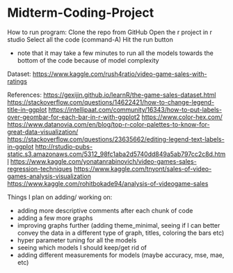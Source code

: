 # Midterm-Coding-Project

How to run program: 
Clone the repo from GitHub
Open the r project in r studio 
Select all the code (command-A)
Hit the run button 
* note that it may take a few minutes to run all the models towards the bottom of the code because of model complexity


Dataset: https://www.kaggle.com/rush4ratio/video-game-sales-with-ratings


References:
https://gexijin.github.io/learnR/the-game-sales-dataset.html
https://stackoverflow.com/questions/14622421/how-to-change-legend-title-in-ggplot
https://intellipaat.com/community/16343/how-to-put-labels-over-geombar-for-each-bar-in-r-with-ggplot2
https://www.color-hex.com/
https://www.datanovia.com/en/blog/top-r-color-palettes-to-know-for-great-data-visualization/
https://stackoverflow.com/questions/23635662/editing-legend-text-labels-in-ggplot
http://rstudio-pubs-static.s3.amazonaws.com/5312_98fc1aba2d5740dd849a5ab797cc2c8d.html
https://www.kaggle.com/yonatanrabinovich/video-games-sales-regression-techniques
https://www.kaggle.com/tnyont/sales-of-video-games-analysis-visualization
https://www.kaggle.com/rohitbokade94/analysis-of-videogame-sales



Things I plan on adding/ working on:
- adding more descriptive comments after each chunk of code 
- adding a few more graphs
- improving graphs further (adding theme_minimal, seeing if I can better convey the data in a different type of graph, titles, coloring the bars etc)
- hyper parameter tuning for all the models 
- seeing which models I should keep/get rid of 
- adding different measurements for models (maybe accuracy, mse, mae, etc)
